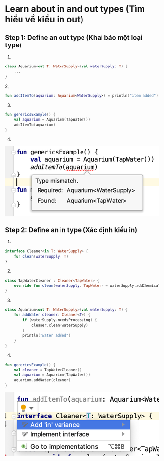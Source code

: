# Learn about in and out types (Tìm hiểu về kiểu in out)

## Step 1: Define an out type (Khai báo một loại type)

1.

```kotlin
class Aquarium<out T: WaterSupply>(val waterSupply: T) {
    ...
}
```

2,

```kotlin
fun addItemTo(aquarium: Aquarium<WaterSupply>) = println("item added")
```

3. 

```kotlin
fun genericsExample() {
    val aquarium = Aquarium(TapWater())
    addItemTo(aquarium)
}
```

4.


<p align="center">
   <img src="https://github.com/KLD-VN/Learn-Kotlin/blob/main/5_generics/Gallery/2/generic_example.png" />
</p>

## Step 2: Define an in type (Xác định kiểu in)

1. 

```kotlin
interface Cleaner<in T: WaterSupply> {
    fun clean(waterSupply: T)
}
```

2. 

```kotlin
class TapWaterCleaner : Cleaner<TapWater> {
    override fun clean(waterSupply: TapWater) = waterSupply.addChemicalCleaners()
}
```

3. 

```kotlin
class Aquarium<out T: WaterSupply>(val waterSupply: T) {
    fun addWater(cleaner: Cleaner<T>) {
        if (waterSupply.needsProcessing) {
            cleaner.clean(waterSupply)
        }
        println("water added")
    }
}
```

4. 

```kotlin
fun genericsExample() {
    val cleaner = TapWaterCleaner()
    val aquarium = Aquarium(TapWater())
    aquarium.addWater(cleaner)
}
```

<p align="center">
   <img src="https://github.com/KLD-VN/Learn-Kotlin/blob/main/5_generics/Gallery/2/in.png" />
</p>